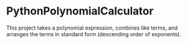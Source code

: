 # PythonPolynomialCalculator
This project takes a polynomial expression, combines like terms, and arranges the terms in standard form (descending order of exponents).
